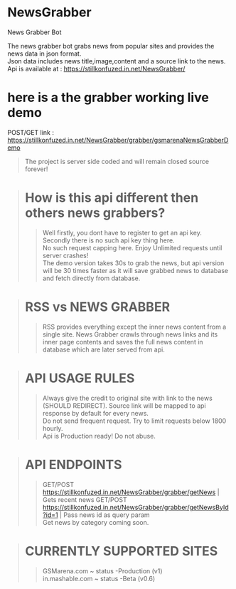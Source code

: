 # NewsGrabber
News Grabber Bot

The news grabber bot grabs news from popular sites and provides the news data in json format.  
Json data includes news title,image,content and a source link to the news.  
Api is available at : https://stillkonfuzed.in.net/NewsGrabber/

# here is a the grabber working live demo  
POST/GET link : https://stillkonfuzed.in.net/NewsGrabber/grabber/gsmarenaNewsGrabberDemo

>The project is server side coded and will remain closed source forever!

># How is this api different then others news grabbers?  
>>Well firstly, you dont have to register to get an api key.  
>>Secondly there is no such api key thing here.  
>>No such request capping here. Enjoy Unlimited requests until server crashes!  
>>The demo version takes 30s to grab the news, but api version will be 30 times faster as it will save grabbed news to database and fetch directly from database.

># RSS vs NEWS GRABBER
>>RSS provides everything except the inner news content from a single site.
>>News Grabber crawls through news links and its inner page contents and saves the full news content in database which are later served from api.  

># API USAGE RULES  
>>Always give the credit to original site with link to the news (SHOULD REDIRECT). Source link will be mapped to api response by default for every news.  
>>Do not send frequent request. Try to limit requests below 1800 hourly.  
>>Api is Production ready! Do not abuse.  

># API ENDPOINTS
>> GET/POST https://stillkonfuzed.in.net/NewsGrabber/grabber/getNews | Gets recent news
>> GET/POST https://stillkonfuzed.in.net/NewsGrabber/grabber/getNewsById?id=1 | Pass  news id as query param  
>> Get news by category coming soon.

># CURRENTLY SUPPORTED SITES  
>>GSMarena.com ~ status -Production (v1)  
>>in.mashable.com ~ status -Beta (v0.6)  
